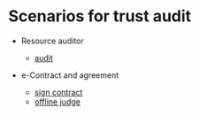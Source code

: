 # Scenarios for trust audit


- Resource auditor

  - [audit](./audit.md)
- e-Contract and agreement

  - [sign contract](./econtract.md)
  - [offline judge](./o-judge.md)

